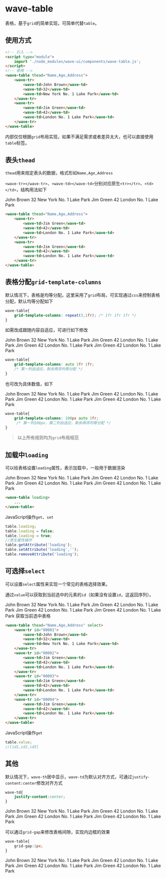 # wave-table

表格，基于`grid`的简单实现，可简单代替`table`。

## 使用方式

```html
<!-- 引入 -->
<script type="module">
    import './node_modules/wave-ui/components/wave-table.js';
</script>
<!-- 使用 -->
<wave-table thead="Name,Age,Address">
    <wave-tr>
        <wave-td>John Brown</wave-td>
        <wave-td>32</wave-td>
        <wave-td>New York No. 1 Lake Park</wave-td>
    </wave-tr>
    <wave-tr>
        <wave-td>Jim Green</wave-td>
        <wave-td>42</wave-td>
        <wave-td>London No. 1 Lake Park</wave-td>
    </wave-tr>
</wave-table>
```

内部仅仅根据`grid`布局实现，如果不满足需求或者差异太大，也可以直接使用`table`标签。

## 表头`thead`

`thead`用来规定表头的数据，格式形如`Name,Age,Address`

`<wave-tr></wave-tr>`、`<wave-td></wave-td>`分别对应原生`<tr></tr>`、`<td></td>`，结构用法如下

<wave-table thead="Name,Age,Address">
    <wave-tr>
        <wave-td>John Brown</wave-td>
        <wave-td>32</wave-td>
        <wave-td>New York No. 1 Lake Park</wave-td>
    </wave-tr>
    <wave-tr>
        <wave-td>Jim Green</wave-td>
        <wave-td>42</wave-td>
        <wave-td>London No. 1 Lake Park</wave-td>
    </wave-tr>
</wave-table>

```html
<wave-table thead="Name,Age,Address">
    <wave-tr>
        <wave-td>Jim Green</wave-td>
        <wave-td>42</wave-td>
        <wave-td>London No. 1 Lake Park</wave-td>
    </wave-tr>
    <wave-tr>
        <wave-td>Jim Green</wave-td>
        <wave-td>42</wave-td>
        <wave-td>London No. 1 Lake Park</wave-td>
    </wave-tr>
</wave-table>
```

## 表格分配`grid-template-columns`

默认情况下，表格是均等分配。这里采用了`grid`布局，可实现通过`css`来控制表格分配，默认均等分配如下

```css
wave-table{
    grid-template-columns: repeat(3,1fr); /* 1fr 1fr 1fr */
}
```

如需改成跟随内容自适应，可进行如下修改

<wave-table thead="Name,Age,Address" style="grid-template-columns: auto 1fr 1fr;">
    <wave-tr>
        <wave-td>John Brown</wave-td>
        <wave-td>32</wave-td>
        <wave-td>New York No. 1 Lake Park</wave-td>
    </wave-tr>
    <wave-tr>
        <wave-td>Jim Green</wave-td>
        <wave-td>42</wave-td>
        <wave-td>London No. 1 Lake Park</wave-td>
    </wave-tr>
    <wave-tr>
        <wave-td>Jim Green</wave-td>
        <wave-td>42</wave-td>
        <wave-td>London No. 1 Lake Park</wave-td>
    </wave-tr>
    <wave-tr>
        <wave-td>Jim Green</wave-td>
        <wave-td>42</wave-td>
        <wave-td>London No. 1 Lake Park</wave-td>
    </wave-tr>
</wave-table>

```css
wave-table{
    grid-template-columns: auto 1fr 1fr; 
    /* 第一列自适应，剩余两项均等分配 */
}
```

也可改为具体数值，如下

<wave-table thead="Name,Age,Address" style="grid-template-columns: 100px auto 1fr;">
    <wave-tr>
        <wave-td>John Brown</wave-td>
        <wave-td>32</wave-td>
        <wave-td>New York No. 1 Lake Park</wave-td>
    </wave-tr>
    <wave-tr>
        <wave-td>Jim Green</wave-td>
        <wave-td>42</wave-td>
        <wave-td>London No. 1 Lake Park</wave-td>
    </wave-tr>
    <wave-tr>
        <wave-td>Jim Green</wave-td>
        <wave-td>42</wave-td>
        <wave-td>London No. 1 Lake Park</wave-td>
    </wave-tr>
    <wave-tr>
        <wave-td>Jim Green</wave-td>
        <wave-td>42</wave-td>
        <wave-td>London No. 1 Lake Park</wave-td>
    </wave-tr>
</wave-table>

```css
wave-table{
    grid-template-columns: 100px auto 1fr;
     /* 第一列100px，第二列自适应，剩余两项均等分配 */
}
```

> 以上所有规则均为`grid`布局规范

## 加载中`loading`

可以给表格设置`loading`属性，表示加载中，一般用于数据渲染

<wave-table thead="Name,Age,Address" style="grid-template-columns: auto auto 1fr; margin-bottom:20px;" loading>
    <wave-tr>
        <wave-td>John Brown</wave-td>
        <wave-td>32</wave-td>
        <wave-td>New York No. 1 Lake Park</wave-td>
    </wave-tr>
    <wave-tr>
        <wave-td>Jim Green</wave-td>
        <wave-td>42</wave-td>
        <wave-td>London No. 1 Lake Park</wave-td>
    </wave-tr>
    <wave-tr>
        <wave-td>Jim Green</wave-td>
        <wave-td>42</wave-td>
        <wave-td>London No. 1 Lake Park</wave-td>
    </wave-tr>
    <wave-tr>
        <wave-td>Jim Green</wave-td>
        <wave-td>42</wave-td>
        <wave-td>London No. 1 Lake Park</wave-td>
    </wave-tr>
</wave-table>
<wave-switch checked onchange="this.previousElementSibling.loading = this.checked;"></wave-switch>

```html
<wave-table loading>
    ...
</wave-table>
```

JavaScript操作`get`、`set`

```js
table.loading;
table.loading = false;
table.loading = true;
//原生属性操作
table.getAttribute('loading');
table.setAttribute('loading','');
table.removeAttribute('loading');
```

## 可选择`select`

可以设置`select`属性来实现一个常见的表格选择效果。

通过`value`可以获取到当前选中的元素的`id`（如果没有设置`id`，这返回序列）。

<wave-table thead="Name,Age,Address" select style="margin-bottom:20px">
    <wave-tr id="00001">
        <wave-td>John Brown</wave-td>
        <wave-td>32</wave-td>
        <wave-td>New York No. 1 Lake Park</wave-td>
    </wave-tr>
    <wave-tr id="00002">
        <wave-td>Jim Green</wave-td>
        <wave-td>42</wave-td>
        <wave-td>London No. 1 Lake Park</wave-td>
    </wave-tr>
    <wave-tr id="00003">
        <wave-td>Jim Green</wave-td>
        <wave-td>42</wave-td>
        <wave-td>London No. 1 Lake Park</wave-td>
    </wave-tr>
    <wave-tr id="00004">
        <wave-td>Jim Green</wave-td>
        <wave-td>42</wave-td>
        <wave-td>London No. 1 Lake Park</wave-td>
    </wave-tr>
</wave-table>
<wave-button type="primary" onclick="WaveMessage.info(this.previousElementSibling.value)">获取当前选中表格</wave-button>

```html
<wave-table thead="Name,Age,Address" select>
    <wave-tr id="00001">
        <wave-td>John Brown</wave-td>
        <wave-td>32</wave-td>
        <wave-td>New York No. 1 Lake Park</wave-td>
    </wave-tr>
    <wave-tr id="00002">
        <wave-td>Jim Green</wave-td>
        <wave-td>42</wave-td>
        <wave-td>London No. 1 Lake Park</wave-td>
    </wave-tr>
    <wave-tr id="00003">
        <wave-td>Jim Green</wave-td>
        <wave-td>42</wave-td>
        <wave-td>London No. 1 Lake Park</wave-td>
    </wave-tr>
    <wave-tr id="00004">
        <wave-td>Jim Green</wave-td>
        <wave-td>42</wave-td>
        <wave-td>London No. 1 Lake Park</wave-td>
    </wave-tr>
</wave-table>
```

JavaScript操作`get`

```js
table.value;
//[id1,id2,id3]
```

## 其他

默认情况下，`wave-th`居中显示，`wave-td`为默认对齐方式，可通过`justify-content:center`修改对齐方式

```css
wave-td{
    justify-content:center;
}
```

<style>
.table-demo wave-td{
    justify-content:center;
}
</style>
<wave-table thead="Name,Age,Address" class="table-demo">
    <wave-tr>
        <wave-td>John Brown</wave-td>
        <wave-td>32</wave-td>
        <wave-td>New York No. 1 Lake Park</wave-td>
    </wave-tr>
    <wave-tr>
        <wave-td>Jim Green</wave-td>
        <wave-td>42</wave-td>
        <wave-td>London No. 1 Lake Park</wave-td>
    </wave-tr>
    <wave-tr>
        <wave-td>Jim Green</wave-td>
        <wave-td>42</wave-td>
        <wave-td>London No. 1 Lake Park</wave-td>
    </wave-tr>
    <wave-tr>
        <wave-td>Jim Green</wave-td>
        <wave-td>42</wave-td>
        <wave-td>London No. 1 Lake Park</wave-td>
    </wave-tr>
</wave-table>

可以通过`grid-gap`来修改表格间隙，实现内边框的效果

```css
wave-table{
    grid-gap:1px;
}
```

<wave-table thead="Name,Age,Address" style="grid-gap:1px;">
    <wave-tr>
        <wave-td>John Brown</wave-td>
        <wave-td>32</wave-td>
        <wave-td>New York No. 1 Lake Park</wave-td>
    </wave-tr>
    <wave-tr>
        <wave-td>Jim Green</wave-td>
        <wave-td>42</wave-td>
        <wave-td>London No. 1 Lake Park</wave-td>
    </wave-tr>
    <wave-tr>
        <wave-td>Jim Green</wave-td>
        <wave-td>42</wave-td>
        <wave-td>London No. 1 Lake Park</wave-td>
    </wave-tr>
    <wave-tr>
        <wave-td>Jim Green</wave-td>
        <wave-td>42</wave-td>
        <wave-td>London No. 1 Lake Park</wave-td>
    </wave-tr>
</wave-table>
